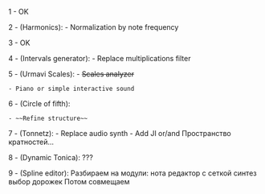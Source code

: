 1 - OK

2 - (Harmonics):
	- Normalization by note frequency

3 - OK

4 - (Intervals generator):
	- Replace multiplications filter

5 - (Urmavi Scales):
	- ~~Scales analyzer~~

	- Piano or simple interactive sound

6 - (Circle of fifth):

	- ~~Refine structure~~

7 - (Tonnetz):
	- Replace audio synth
	- Add JI
	or/and Пространство кратностей...

8 - (Dynamic Tonica):
	???

9 - (Spline editor):
	Разбираем на модули:
		нота
		редактор с сеткой
		синтез
		выбор дорожек
	Потом совмещаем

​	